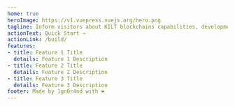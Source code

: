 ```yaml
---
home: true
heroImage: https://v1.vuepress.vuejs.org/hero.png
tagline: Inform visitors about KILT blockchains capabilities, development opportunities, and showcase partners with working products.
actionText: Quick Start →
actionLink: /build/
features:
- title: Feature 1 Title
  details: Feature 1 Description
- title: Feature 2 Title
  details: Feature 2 Description
- title: Feature 3 Title
  details: Feature 3 Description
footer: Made by 1gn0r4nd with ❤️
---
```

